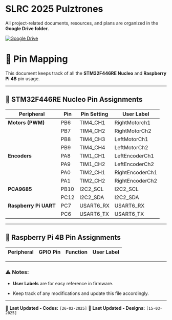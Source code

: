 # SLRC 2025 Pulztrones

All project-related documents, resources, and plans are organized in the **Google Drive folder**.

[![Google Drive](https://img.shields.io/badge/Google%20Drive-Project%20Management-blue?style=for-the-badge&logo=googledrive&logoColor=white)](https://drive.google.com/drive/folders/1cOV7it_HSn0CdsOwUSD5XmdHk_gKeofi?usp=sharing)


# 📌 Pin Mapping

This document keeps track of all the **STM32F446RE Nucleo** and **Raspberry Pi 4B** pin usage.

---

## 🔌 STM32F446RE Nucleo Pin Assignments

| **Peripheral**      | **Pin**  | **Pin Setting** | **User Label** |
|--------------------|---------|---------------|--------------|
| **Motors (PWM)**  |  PB6   | TIM4_CH1 | RightMotorch1 |
|                  |  PB7  |   TIM4_CH2 | RightMotorCh2 |
|                  |  PB8  |   TIM4_CH3 | LeftMotorCh1 |
|                  |  PB9  |   TIM4_CH4 | LeftMotorCh2 |
| **Encoders**      | PA8     | TIM1_CH1 | LeftEncoderCh1     | 
|                  | PA9     | TIM1_CH2 | LeftEncoderCh2     | 
|                  | PA0     | TIM2_CH1 | RightEncoderCh1     | 
|                  | PA1     | TIM2_CH2 | RightEncoderCh2     |
|**PCA9685**     | PB10     | I2C2_SCL |  I2C2_SCL    |
|                          | PC12     | I2C2_SDA  |  I2C2_SDA     |
|**Raspberry Pi UART**     |PC7       | USART6_RX |  USART6_RX    |
|                          |PC6       | USART6_TX |  USART6_TX    |

---

## 🍓 Raspberry Pi 4B Pin Assignments

| **Peripheral**        | **GPIO Pin** | **Function** | **User Label** |
|----------------------|------------|-------------|--------------|


---

### ⚠️ Notes:
- **User Labels** are for easy reference in firmware.

- Keep track of any modifications and update this file accordingly.

---
  
📅 **Last Updated - Codes:** `[26-02-2025]`
📅 **Last Updated - Designs:** `[15-03-2025]`
